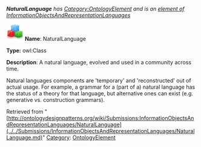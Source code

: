 ___NaturalLanguage__ has [Category:OntologyElement](../../Category/OntologyElement.md "Category:OntologyElement") and is an [element of](../../Property/ElementOf.md "Property:ElementOf") [InformationObjectsAndRepresentationLanguages](../../Submissions/InformationObjectsAndRepresentationLanguages.md "Submissions:InformationObjectsAndRepresentationLanguages")_


  




[![Class](../../images/thumb/2/27/Class.gif/45px-Class.gif)](../../Image/Class.gif.md "Class")
__Name__: NaturalLanguage 


__Type:__ owl:Class 


__Description__: A natural language, evolved and used in a community across time.


Natural languages components are 'temporary' and 'reconstructed' out of actual usage. For example, a grammar for a (part of a) natural language has the status of a theory for that language, but alternative ones can exist (e.g. generative vs. construction grammars). 





Retrieved from "[http://ontologydesignpatterns.org/wiki/Submissions:InformationObjectsAndRepresentationLanguages/NaturalLanguage](../../Submissions/InformationObjectsAndRepresentationLanguages/NaturalLanguage.md)"
 [Category](http://ontologydesignpatterns.org/wiki/Special:Categories "Special:Categories"): [OntologyElement](../../Category/OntologyElement.md "Category:OntologyElement")